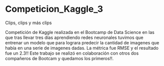 # Competicion_Kaggle_3

Clips, clips y más clips


Competición de Kaggle realizada en el Bootcamp de Data Science en las que tras llevar tres días aprendiendo redes neuronales tuvimos que entrenar un modelo que para lograra predecir la cantidad de imagenes que había en una serie de imagenes dadas.
La métrica fue RMSE y el resultado fue un 2.3!!
Este trabajo se realizó en colaboración con otros dos compañeros de Bootcam y quedamos los primeros!!.
